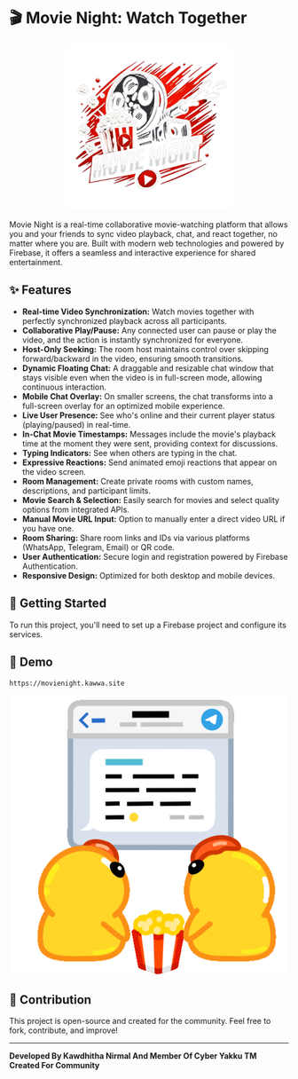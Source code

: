 # 🎬 Movie Night: Watch Together

<p align="center">
  <a href="https://movienight.kawwa.site">
    <img src="/logo/Movie%20Night.png" alt="Movie Night Logo" width="300">
  </a>
</p>

Movie Night is a real-time collaborative movie-watching platform that allows you and your friends to sync video playback, chat, and react together, no matter where you are. Built with modern web technologies and powered by Firebase, it offers a seamless and interactive experience for shared entertainment.

## ✨ Features

*   **Real-time Video Synchronization:** Watch movies together with perfectly synchronized playback across all participants.
*   **Collaborative Play/Pause:** Any connected user can pause or play the video, and the action is instantly synchronized for everyone.
*   **Host-Only Seeking:** The room host maintains control over skipping forward/backward in the video, ensuring smooth transitions.
*   **Dynamic Floating Chat:** A draggable and resizable chat window that stays visible even when the video is in full-screen mode, allowing continuous interaction.
*   **Mobile Chat Overlay:** On smaller screens, the chat transforms into a full-screen overlay for an optimized mobile experience.
*   **Live User Presence:** See who's online and their current player status (playing/paused) in real-time.
*   **In-Chat Movie Timestamps:** Messages include the movie's playback time at the moment they were sent, providing context for discussions.
*   **Typing Indicators:** See when others are typing in the chat.
*   **Expressive Reactions:** Send animated emoji reactions that appear on the video screen.
*   **Room Management:** Create private rooms with custom names, descriptions, and participant limits.
*   **Movie Search & Selection:** Easily search for movies and select quality options from integrated APIs.
*   **Manual Movie URL Input:** Option to manually enter a direct video URL if you have one.
*   **Room Sharing:** Share room links and IDs via various platforms (WhatsApp, Telegram, Email) or QR code.
*   **User Authentication:** Secure login and registration powered by Firebase Authentication.
*   **Responsive Design:** Optimized for both desktop and mobile devices.

## 🚀 Getting Started

To run this project, you'll need to set up a Firebase project and configure its services.


## 🎥 Demo

```
https://movienight.kawwa.site
```

[![Movie Night GIF](/logo/movie.gif)](https://movienight.kawwa.site)


## 🤝 Contribution

This project is open-source and created for the community. Feel free to fork, contribute, and improve!

---

**Developed By Kawdhitha Nirmal And Member Of Cyber Yakku TM**
**Created For Community**
